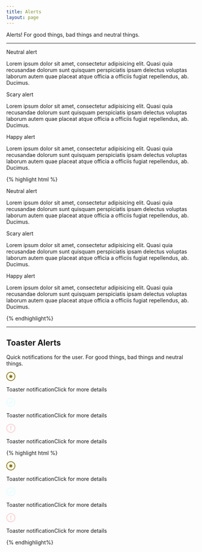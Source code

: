 ```yaml
---
title: Alerts
layout: page
---
```


<p class="t-l">Alerts! For good things, bad things and neutral things.</p>

<hr />

<div class="Alert">
	<p class="Alert__heading">Neutral alert</p>
	<p>Lorem ipsum dolor sit amet, consectetur adipisicing elit. Quasi quia recusandae dolorum sunt quisquam perspiciatis ipsam delectus voluptas laborum autem quae placeat atque officia a officiis fugiat repellendus, ab. Ducimus.</p>
</div>
<div class="Alert Alert--error">
	<p class="Alert__heading">Scary alert</p>
	<p>Lorem ipsum dolor sit amet, consectetur adipisicing elit. Quasi quia recusandae dolorum sunt quisquam perspiciatis ipsam delectus voluptas laborum autem quae placeat atque officia a officiis fugiat repellendus, ab. Ducimus.</p>
</div>
<div class="Alert Alert--success">
	<p class="Alert__heading">Happy alert</p>
	<p>Lorem ipsum dolor sit amet, consectetur adipisicing elit. Quasi quia recusandae dolorum sunt quisquam perspiciatis ipsam delectus voluptas laborum autem quae placeat atque officia a officiis fugiat repellendus, ab. Ducimus.</p>
</div>

{% highlight html %}
<div class="Alert">
	<p class="Alert__heading">Neutral alert</p>
	<p>Lorem ipsum dolor sit amet, consectetur adipisicing elit. Quasi quia recusandae dolorum sunt quisquam perspiciatis ipsam delectus voluptas laborum autem quae placeat atque officia a officiis fugiat repellendus, ab. Ducimus.</p>
</div>
<div class="Alert Alert--error">
	<p class="Alert__heading">Scary alert</p>
	<p>Lorem ipsum dolor sit amet, consectetur adipisicing elit. Quasi quia recusandae dolorum sunt quisquam perspiciatis ipsam delectus voluptas laborum autem quae placeat atque officia a officiis fugiat repellendus, ab. Ducimus.</p>
</div>
<div class="Alert Alert--success">
	<p class="Alert__heading">Happy alert</p>
	<p>Lorem ipsum dolor sit amet, consectetur adipisicing elit. Quasi quia recusandae dolorum sunt quisquam perspiciatis ipsam delectus voluptas laborum autem quae placeat atque officia a officiis fugiat repellendus, ab. Ducimus.</p>
</div>
{% endhighlight%}

<hr />

<h2>Toaster Alerts</h2>
<p class="t-l">Quick notifications for the user. For good things, bad things and neutral things.</p>

<div class="dh-toaster w-33">
	<div class="dh-toaster__type"><svg width="24" height="24" xmlns="http://www.w3.org/2000/svg"><g fill="#837000" fill-rule="evenodd"><path d="M12 23.963C5.393 23.963.037 18.607.037 12 .037 5.393 5.393.037 12 .037 18.607.037 23.963 5.393 23.963 12c0 6.607-5.356 11.963-11.963 11.963zm0-1.772c5.628 0 10.19-4.563 10.19-10.191 0-5.628-4.562-10.19-10.19-10.19C6.372 1.81 1.81 6.371 1.81 12c0 5.628 4.562 10.19 10.19 10.19z" fill-rule="nonzero"/><path d="M12 14.88l-2.5 2.31.248-3.394-3.364-.514 2.808-1.923-1.695-2.95 3.253.996L12 6.24l1.25 3.165 3.253-.996-1.695 2.95 2.808 1.923-3.364.514.247 3.394z"/></g></svg></div>
	<p class="dh-toaster__heading">Toaster notification<span>Click for more details</span></p>
</div>
<div class="dh-toaster dh-toaster--positive w-33">
	<div class="dh-toaster__type"><svg width="24" height="24" xmlns="http://www.w3.org/2000/svg"><g fill="#E5FEFF" fill-rule="evenodd"><rect transform="rotate(-47 12.861 12.147)" x="6.698" y="10.552" width="12.326" height="3.191" rx="1.595"/><path d="M11.861 21.503a9.503 9.503 0 1 0 0-19.006 9.503 9.503 0 0 0 0 19.006zM12 24C5.373 24 0 18.627 0 12S5.373 0 12 0s12 5.373 12 12-5.373 12-12 12z" fill-rule="nonzero"/><rect transform="rotate(-135 8.664 14.351)" x="5.473" y="12.756" width="6.382" height="3.191" rx="1.595"/></g></svg></div>
	<p class="dh-toaster__heading">Toaster notification<span>Click for more details</span></p>
</div>
<div class="dh-toaster dh-toaster--negative w-33">
	<div class="dh-toaster__type"><svg width="24" height="24" xmlns="http://www.w3.org/2000/svg"><g fill="#FFCCCE" fill-rule="evenodd"><path d="M13.219 8.898c0 .862-.038 1.652-.113 2.368a44.352 44.352 0 0 1-.281 2.166h-1.612a32.878 32.878 0 0 1-.3-2.174 22.933 22.933 0 0 1-.113-2.36V6h2.419v2.898zm.281 6.871c0 .364-.144.66-.431.888-.288.229-.644.343-1.069.343-.413 0-.766-.114-1.06-.343a1.074 1.074 0 0 1-.44-.888c0-.363.147-.662.44-.896.294-.233.647-.35 1.06-.35.425 0 .781.117 1.069.35.287.234.431.533.431.896z"/><path d="M12 22c5.523 0 10-4.477 10-10S17.523 2 12 2 2 6.477 2 12s4.477 10 10 10zm0 2C5.373 24 0 18.627 0 12S5.373 0 12 0s12 5.373 12 12-5.373 12-12 12z" fill-rule="nonzero"/></g></svg></div>
	<p class="dh-toaster__heading">Toaster notification<span>Click for more details</span></p>
</div>

{% highlight html %}
<div class="dh-toaster w-33">
	<div class="dh-toaster__type"><svg width="24" height="24" xmlns="http://www.w3.org/2000/svg"><g fill="#837000" fill-rule="evenodd"><path d="M12 23.963C5.393 23.963.037 18.607.037 12 .037 5.393 5.393.037 12 .037 18.607.037 23.963 5.393 23.963 12c0 6.607-5.356 11.963-11.963 11.963zm0-1.772c5.628 0 10.19-4.563 10.19-10.191 0-5.628-4.562-10.19-10.19-10.19C6.372 1.81 1.81 6.371 1.81 12c0 5.628 4.562 10.19 10.19 10.19z" fill-rule="nonzero"/><path d="M12 14.88l-2.5 2.31.248-3.394-3.364-.514 2.808-1.923-1.695-2.95 3.253.996L12 6.24l1.25 3.165 3.253-.996-1.695 2.95 2.808 1.923-3.364.514.247 3.394z"/></g></svg></div>
	<p class="dh-toaster__heading">Toaster notification<span>Click for more details</span></p>
</div>
<div class="dh-toaster dh-toaster--positive w-33">
	<div class="dh-toaster__type"><svg width="24" height="24" xmlns="http://www.w3.org/2000/svg"><g fill="#E5FEFF" fill-rule="evenodd"><rect transform="rotate(-47 12.861 12.147)" x="6.698" y="10.552" width="12.326" height="3.191" rx="1.595"/><path d="M11.861 21.503a9.503 9.503 0 1 0 0-19.006 9.503 9.503 0 0 0 0 19.006zM12 24C5.373 24 0 18.627 0 12S5.373 0 12 0s12 5.373 12 12-5.373 12-12 12z" fill-rule="nonzero"/><rect transform="rotate(-135 8.664 14.351)" x="5.473" y="12.756" width="6.382" height="3.191" rx="1.595"/></g></svg></div>
	<p class="dh-toaster__heading">Toaster notification<span>Click for more details</span></p>
</div>
<div class="dh-toaster dh-toaster--negative w-33">
	<div class="dh-toaster__type"><svg width="24" height="24" xmlns="http://www.w3.org/2000/svg"><g fill="#FFCCCE" fill-rule="evenodd"><path d="M13.219 8.898c0 .862-.038 1.652-.113 2.368a44.352 44.352 0 0 1-.281 2.166h-1.612a32.878 32.878 0 0 1-.3-2.174 22.933 22.933 0 0 1-.113-2.36V6h2.419v2.898zm.281 6.871c0 .364-.144.66-.431.888-.288.229-.644.343-1.069.343-.413 0-.766-.114-1.06-.343a1.074 1.074 0 0 1-.44-.888c0-.363.147-.662.44-.896.294-.233.647-.35 1.06-.35.425 0 .781.117 1.069.35.287.234.431.533.431.896z"/><path d="M12 22c5.523 0 10-4.477 10-10S17.523 2 12 2 2 6.477 2 12s4.477 10 10 10zm0 2C5.373 24 0 18.627 0 12S5.373 0 12 0s12 5.373 12 12-5.373 12-12 12z" fill-rule="nonzero"/></g></svg></div>
	<p class="dh-toaster__heading">Toaster notification<span>Click for more details</span></p>
</div>
{% endhighlight%}